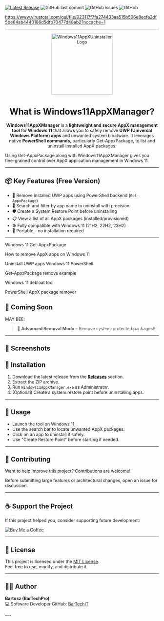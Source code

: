 [![Latest Release](https://img.shields.io/github/v/release/BarTechIT/Windows11AppXManager)](https://github.com/BarTechIT/Windows11AppXManager/releases/latest)
![GitHub last commit](https://img.shields.io/github/last-commit/BarTechIT/Windows11AppXManager)
![GitHub issues](https://img.shields.io/github/issues/BarTechIT/Windows11AppXManager)
![GitHub](https://img.shields.io/github/license/BarTechIT/Windows11AppXManager)

https://www.virustotal.com/gui/file/023117f7fa274433aa515b506e8ecfa2df5be64ab4440186d5dfb70477d48ab2?nocache=1

---
<div align="center">

  <img src="https://i.ibb.co/n88npCw4/011533-1.png" alt="Windows11AppXUninstaller Logo" width="200" />

  <h1>What is Windows11AppXManager?</h1>

 <b>Windows11AppXManager</b> is a <b>lightweight and secure AppX management tool</b> for <b>Windows 11</b> that allows you to safely remove <b>UWP (Universal Windows Platform) apps</b> and unwanted system bloatware. It leverages native <b>PowerShell commands</b>, particularly Get-AppxPackage, to list and uninstall installed AppX packages.
 
</div>


Using Get-AppxPackage along with Windows11AppXManager gives you fine-grained control over AppX application management in Windows 11.


---

## 📦 Key Features (Free Version)

- 🧼 Remove installed UWP apps using PowerShell backend (`Get-AppxPackage`)
- 🔎 Search and filter by app name to uninstall with precision
- 🛡️ Create a System Restore Point before uninstalling
- 📋 View a list of all AppX packages (installed/provisioned)
- ⚙️ Fully compatible with Windows 11 (21H2, 22H2, 23H2)
- 🧳 Portable – no installation required

---

Windows 11 Get-AppxPackage

How to remove AppX apps on Windows 11

Uninstall UWP apps Windows 11 PowerShell

Get-AppxPackage remove example

Windows 11 debloat tool

PowerShell AppX package remover

## 🧪 Coming Soon

MAY BEE:

> 🚀 **Advanced Removal Mode** – Remove system-protected packages!!!

---

## 📸 Screenshots

> 



## 🔧 Installation

1. Download the latest release from the [**Releases**](https://github.com/BarTechIT/Windows11AppXManager/releases/tag/windows11appxmanagerinstaller) section.
2. Extract the ZIP archive.
3. Run `Windows11AppXManager.exe` as Administrator.
4. (Optional) Create a system restore point before uninstalling apps.

---

## 🚀 Usage

- Launch the tool on Windows 11.
- Use the search bar to locate unwanted AppX packages.
- Click on an app to uninstall it safely.
- Use "Create Restore Point" before starting if needed.

---

## 🤝 Contributing

Want to help improve this project? Contributions are welcome!

Before submitting large features or architectural changes, open an issue for discussion.

---

## ☕ Support the Project

If this project helped you, consider supporting future development:

[![Buy Me a Coffee](https://i.ibb.co/609NbjC2/donate.png)](https://buymeacoffee.com/bartechpro)

---

## 📄 License

This project is licensed under the [MIT License](LICENSE).  
Feel free to use, modify, and distribute it.

---

## 👨‍💻 Author

**Bartosz (BarTechPro)**  
💻 Software Developer
GitHub: [BarTechIT](https://github.com/BarTechIT)

---</div>





